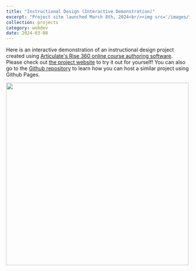 ```yaml
---
title: "Instructional Design (Interactive Demonstration)"
excerpt: "Project site launched March 8th, 2024<br/><img src='/images/instructional-design.png' width=500>"
collection: projects
category: webdev
date: 2024-03-08
---
```


Here is an interactive demonstration of an instructional design project created using [Articulate's Rise 360 online course authoring software](https://www.articulate.com/360/rise/).
Please check out [the project website](https://kassstem.github.io/instructional-design/) to try it out for yourself! You can also go to the [Github repository](https://github.com/KassSTEM/instructional-design) to learn how you can host a similar project using Github Pages.

<img src='/images/instructional-design.gif' width=500>
